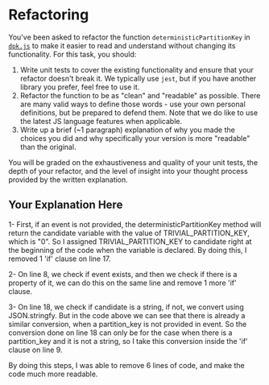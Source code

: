 # Refactoring

You've been asked to refactor the function `deterministicPartitionKey` in [`dpk.js`](dpk.js) to make it easier to read and understand without changing its functionality. For this task, you should:

1. Write unit tests to cover the existing functionality and ensure that your refactor doesn't break it. We typically use `jest`, but if you have another library you prefer, feel free to use it.
2. Refactor the function to be as "clean" and "readable" as possible. There are many valid ways to define those words - use your own personal definitions, but be prepared to defend them. Note that we do like to use the latest JS language features when applicable.
3. Write up a brief (~1 paragraph) explanation of why you made the choices you did and why specifically your version is more "readable" than the original.

You will be graded on the exhaustiveness and quality of your unit tests, the depth of your refactor, and the level of insight into your thought process provided by the written explanation.

## Your Explanation Here

1- First, if an event is not provided, the deterministicPartitionKey method will return the candidate variable with the value of TRIVIAL_PARTITION_KEY, which is "0". So I assigned TRIVIAL_PARTITION_KEY to candidate right at the beginning of the code when the variable is declared. By doing this, I removed 1 'if' clause on line 17.

2- On line 8, we check if event exists, and then we check if there is a property of it, we can do this on the same line and remove 1 more 'if' clause.

3- On line 18, we check if candidate is a string, if not, we convert using JSON.stringfy. But in the code above we can see that there is already a similar conversion, when a partition_key is not provided in event. So the conversion done on line 18 can only be for the case when there is a partition_key and it is not a string, so I take this conversion inside the 'if' clause on line 9.

By doing this steps, I was able to remove 6 lines of code, and make the code much more readable.
